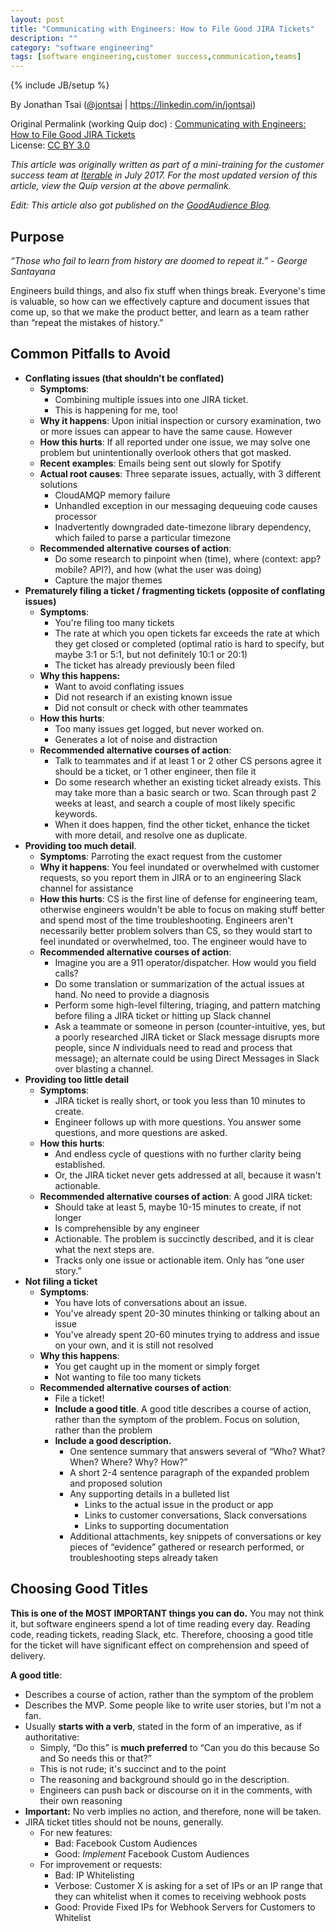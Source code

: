 ```yaml
---
layout: post
title: "Communicating with Engineers: How to File Good JIRA Tickets"
description: ""
category: "software engineering"
tags: [software engineering,customer success,communication,teams]
---
```

{% include JB/setup %}

By Jonathan Tsai ([@jontsai](http://twitter.com/jontsai) \| <https://linkedin.com/in/jontsai>)

Original Permalink (working Quip doc) : [Communicating with Engineers: How to File Good JIRA Tickets](https://quip.com/bb9rA9Cpmvax)  
License: [CC BY 3.0](https://creativecommons.org/licenses/by/3.0/)

*This article was originally written as part of a mini-training for the customer success team at [Iterable](http://iterable.com/) in July 2017. For the most updated version of this article, view the Quip version at the above permalink.*

*Edit: This article also got published on the [GoodAudience Blog](https://blog.goodaudience.com/communicating-with-engineers-how-to-file-good-jira-tickets-f9f38a5a675d).*

## Purpose

*“Those who fail to learn from history are doomed to repeat it.” - George Santayana*

Engineers build things, and also fix stuff when things break. Everyone's time is valuable, so how can we effectively capture and document issues that come up, so that we make the product better, and learn as a team rather than “repeat the mistakes of history.”

## Common Pitfalls to Avoid

* **Conflating issues (that shouldn't be conflated)**
    * **Symptoms**:
        * Combining multiple issues into one JIRA ticket.
        * This is happening for me, too!
    * **Why it happens**: Upon initial inspection or cursory examination, two or more issues can appear to have the same cause. However
    * **How this hurts**: If all reported under one issue, we may solve one problem but unintentionally overlook others that got masked.
    * **Recent examples**: Emails being sent out slowly for Spotify
    * **Actual root causes**: Three separate issues, actually, with 3 different solutions
        * CloudAMQP memory failure
        * Unhandled exception in our messaging dequeuing code causes processor
        * Inadvertently downgraded date-timezone library dependency, which failed to parse a particular timezone
    * **Recommended alternative courses of action**:
        * Do some research to pinpoint when (time), where (context: app? mobile? API?), and how (what the user was doing)
        * Capture the major themes
* **Prematurely filing a ticket / fragmenting tickets (opposite of conflating issues)**
    * **Symptoms**:
        * You're filing too many tickets
        * The rate at which you open tickets far exceeds the rate at which they get closed or completed (optimal ratio is hard to specify, but maybe 3:1 or 5:1, but not definitely 10:1 or 20:1)
        * The ticket has already previously been filed
    * **Why this happens:**
        * Want to avoid conflating issues
        * Did not research if an existing known issue
        * Did not consult or check with other teammates
    * **How this hurts**:
        * Too many issues get logged, but never worked on.
        * Generates a lot of noise and distraction
    * **Recommended alternative courses of action**:
        * Talk to teammates and if at least 1 or 2 other CS persons agree it should be a ticket, or 1 other engineer, then file it
        * Do some research whether an existing ticket already exists. This may take more than a basic search or two. Scan through past 2 weeks at least, and search a couple of most likely specific keywords.
        * When it does happen, find the other ticket, enhance the ticket with more detail, and resolve one as duplicate.
* **Providing too much detail**.
    * **Symptoms**: Parroting the exact request from the customer
    * **Why it happens**: You feel inundated or overwhelmed with customer requests, so you report them in JIRA or to an engineering Slack channel for assistance
    * **How this hurts**: CS is the first line of defense for engineering team, otherwise engineers wouldn't be able to focus on making stuff better and spend most of the time troubleshooting. Engineers aren't necessarily better problem solvers than CS, so they would start to feel inundated or overwhelmed, too. The engineer would have to 
    * **Recommended alternative courses of action**:
        * Imagine you are a 911 operator/dispatcher. How would you field calls?
        * Do some translation or summarization of the actual issues at hand. No need to provide a diagnosis
        * Perform some high-level filtering, triaging, and pattern matching before filing a JIRA ticket or hitting up Slack channel
        * Ask a teammate or someone in person (counter-intuitive, yes, but a poorly researched JIRA ticket or Slack message disrupts more people, since *N* individuals need to read and process that message); an alternate could be using Direct Messages in Slack over blasting a channel.
* **Providing too little detail**
    * **Symptoms**:
        * JIRA ticket is really short, or took you less than 10 minutes to create.
        * Engineer follows up with more questions. You answer some questions, and more questions are asked. 
    * **How this hurts**:
        * And endless cycle of questions with no further clarity being established.
        * Or, the JIRA ticket never gets addressed at all, because it wasn't actionable.
    * **Recommended alternative courses of action**: A good JIRA ticket:
        * Should take at least 5, maybe 10-15 minutes to create, if not longer
        * Is comprehensible by any engineer
        * Actionable. The problem is succinctly described, and it is clear what the next steps are.
        * Tracks only one issue or actionable item. Only has “one user story.”
* **Not filing a ticket**
    * **Symptoms**:
        * You have lots of conversations about an issue.
        * You've already spent 20-30 minutes thinking or talking about an issue
        * You've already spent 20-60 minutes trying to address and issue on your own, and it is still not resolved
    * **Why this happens**:
        * You get caught up in the moment or simply forget
        * Not wanting to file too many tickets
    * **Recommended alternative courses of action**:
        * File a ticket!
        * **Include a good title**. A good title describes a course of action, rather than the symptom of the problem. Focus on solution, rather than the problem
        * **Include a good description.**
            * One sentence summary that answers several of “Who? What? When? Where? Why? How?”
            * A short 2-4 sentence paragraph of the expanded problem and proposed solution
            * Any supporting details in a bulleted list
                * Links to the actual issue in the product or app
                * Links to customer conversations, Slack conversations
                * Links to supporting documentation
            * Additional attachments, key snippets of conversations or key pieces of “evidence” gathered or research performed, or troubleshooting steps already taken

## Choosing Good Titles

**This is one of the MOST IMPORTANT things you can do.** You may not think it, but software engineers spend a lot of time reading every day. Reading code, reading tickets, reading Slack, etc. Therefore, choosing a good title for the ticket will have significant effect on comprehension and speed of delivery.

**A good title**:

* Describes a course of action, rather than the symptom of the problem
* Describes the MVP. Some people like to write user stories, but I'm not a fan.
* Usually **starts with a verb**, stated in the form of an imperative, as if authoritative:
    * Simply, “Do this” is **much preferred** to “Can you do this because So and So needs this or that?”
    * This is not rude; it's succinct and to the point
    * The reasoning and background should go in the description.
    * Engineers can push back or discourse on it in the comments, with their own reasoning
* **Important:** No verb implies no action, and therefore, none will be taken.
* JIRA ticket titles should not be nouns, generally.
    * For new features:
        * Bad: Facebook Custom Audiences
        * Good: *Implement* Facebook Custom Audiences
    * For improvement or requests:
        * Bad: IP Whitelisting
        * Verbose: Customer X is asking for a set of IPs or an IP range that they can whitelist when it comes to receiving webhook posts
        * Good: Provide Fixed IPs for Webhook Servers for Customers to Whitelist



